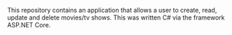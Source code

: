 This repository contains an application that allows a user to create, read, update and delete movies/tv shows. This was written C# via the framework ASP.NET Core.
